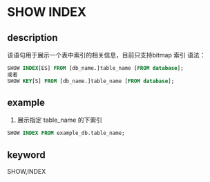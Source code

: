 # SHOW INDEX

## description

该语句用于展示一个表中索引的相关信息，目前只支持bitmap 索引
语法：

```sql
SHOW INDEX[ES] FROM [db_name.]table_name [FROM database];
或者
SHOW KEY[S] FROM [db_name.]table_name [FROM database];
```

## example

1. 展示指定 table_name 的下索引

```sql
SHOW INDEX FROM example_db.table_name;
```

## keyword

SHOW,INDEX
